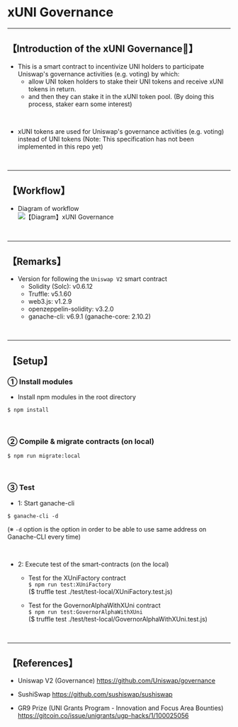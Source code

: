 # xUNI Governance

***
## 【Introduction of the xUNI Governance🦄】
- This is a smart contract to incentivize UNI holders to participate Uniswap's governance activities (e.g. voting) by which:
  - allow UNI token holders to stake their UNI tokens and receive xUNI tokens in return.
  - and then they can stake it in the xUNI token pool. (By doing this process, staker earn some interest)

<br>

- xUNI tokens are used for Uniswap's governance activities (e.g. voting) instead of UNI tokens
  (Note: This specification has not been implemented in this repo yet)


&nbsp;

***

## 【Workflow】
- Diagram of workflow  
![【Diagram】xUNI Governance](https://user-images.githubusercontent.com/19357502/113312465-484d8b00-9345-11eb-8bba-3099325287c1.jpg)

&nbsp;

***

## 【Remarks】
- Version for following the `Uniswap V2` smart contract
  - Solidity (Solc): v0.6.12
  - Truffle: v5.1.60
  - web3.js: v1.2.9
  - openzeppelin-solidity: v3.2.0
  - ganache-cli: v6.9.1 (ganache-core: 2.10.2)


&nbsp;

***

## 【Setup】
### ① Install modules
- Install npm modules in the root directory
```
$ npm install
```

<br>

### ② Compile & migrate contracts (on local)
```
$ npm run migrate:local
```

<br>

### ③ Test
- 1: Start ganache-cli
```
$ ganache-cli -d
```
(※ `-d` option is the option in order to be able to use same address on Ganache-CLI every time)

<br>

- 2: Execute test of the smart-contracts (on the local)  
  - Test for the XUniFactory contract  
    `$ npm run test:XUniFactory`  
    ($ truffle test ./test/test-local/XUniFactory.test.js)     

  - Test for the GovernorAlphaWithXUni contract   
    `$ npm run test:GovernorAlphaWithXUni`    
    ($ truffle test ./test/test-local/GovernorAlphaWithXUni.test.js)  

<br>

***

## 【References】
- Uniswap V2 (Governance)
  https://github.com/Uniswap/governance

- SushiSwap
  https://github.com/sushiswap/sushiswap

- GR9 Prize (UNI Grants Program - Innovation and Focus Area Bounties)
  https://gitcoin.co/issue/unigrants/ugp-hacks/1/100025056
